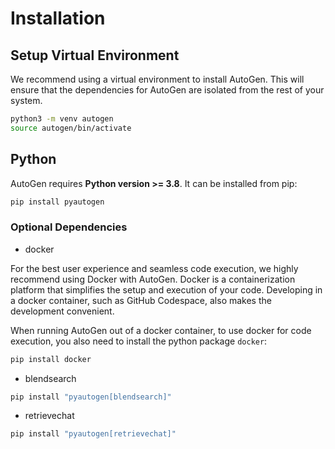 # Installation

## Setup Virtual Environment

We recommend using a virtual environment to install AutoGen. This will ensure that the dependencies for AutoGen are isolated from the rest of your system.

```bash
python3 -m venv autogen
source autogen/bin/activate
```

## Python

AutoGen requires **Python version >= 3.8**. It can be installed from pip:

```bash
pip install pyautogen
```
<!--
or conda:
```
conda install pyautogen -c conda-forge
``` -->

### Optional Dependencies
* docker

For the best user experience and seamless code execution, we highly recommend using Docker with AutoGen. Docker is a containerization platform that simplifies the setup and execution of your code. Developing in a docker container, such as GitHub Codespace, also makes the development convenient.

When running AutoGen out of a docker container, to use docker for code execution, you also need to install the python package `docker`:
```bash
pip install docker
```

* blendsearch
```bash
pip install "pyautogen[blendsearch]"
```

* retrievechat
```bash
pip install "pyautogen[retrievechat]"
```
